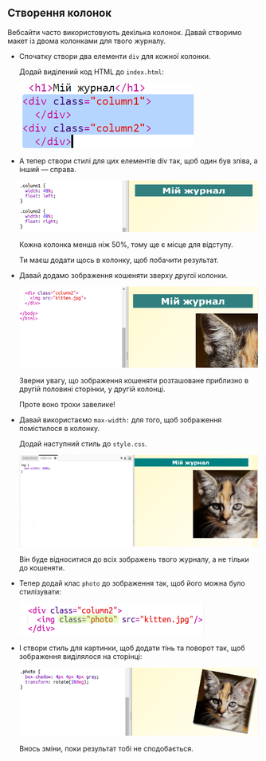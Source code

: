 ## Створення колонок

Вебсайти часто використовують декілька колонок. Давай створимо макет із двома колонками для твого журналу.

+ Спочатку створи два елементи `div` для кожної колонки.
    
    Додай виділений код HTML до `index.html`:
    
    ![знімок екрана](images/magazine-columns.png)

+ А тепер створи стилі для цих елементів div так, щоб один був зліва, а інший — справа.
    
    ![знімок екрана](images/magazine-columns-style.png)
    
    Кожна колонка менша ніж 50%, тому ще є місце для відступу.
    
    Ти маєш додати щось в колонку, щоб побачити результат.

+ Давай додамо зображення кошеняти зверху другої колонки.
    
    ![знімок екрана](images/magazine-kitten.png)
    
    Зверни увагу, що зображення кошеняти розташоване приблизно в другій половині сторінки, у другій колонці.
    
    Проте воно трохи завелике!

+ Давай використаємо `max-width:` для того, щоб зображення помістилося в колонку.
    
    Додай наступний стиль до `style.css`.
    
    ![знімок екрана](images/magazine-img-width.png)
    
    Він буде відноситися до всіх зображень твого журналу, а не тільки до кошеняти.

+ Тепер додай клас `photo` до зображення так, щоб його можна було стилізувати:
    
    ![знімок екрана](images/magazine-photo.png)

+ І створи стиль для картинки, щоб додати тінь та поворот так, щоб зображення виділялося на сторінці:
    
    ![знімок екрана](images/magazine-photo-style.png)
    
    Внось зміни, поки результат тобі не сподобається.